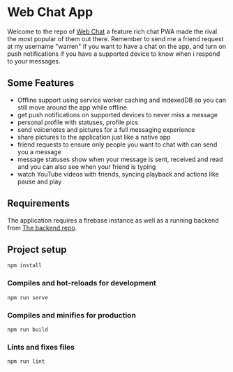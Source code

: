 # Web Chat App
Welcome to the repo of [Web Chat](https://webchat.scantlebury.io/) a feature rich chat PWA made the rival the most popular of them out there. Remember to send me a friend request at my username "warren" if you want to have a chat on the app, and turn on push notifications if you have a supported device to know when i respond to your messages.

## Some Features
* Offline support using service worker caching and indexedDB so you can still move around the app while offline 
* get push notifications on supported devices to never miss a message
* personal profile with statuses, profile pics 
* send voicenotes and pictures for a full messaging experience 
* share pictures to the application just like a native app 
* friend requests to ensure only people you want to chat with can send you a message
* message statuses show when your message is sent, received and read and you can also see when your friend is typing
* watch YouTube videos with friends, syncing playback and actions like pause and play 


## Requirements
The application requires a firebase instance as well as a running backend from [The backend repo](https://github.com/warren488/web-chat-backend).

## Project setup
```
npm install
```

### Compiles and hot-reloads for development
```
npm run serve
```

### Compiles and minifies for production
```
npm run build
```


### Lints and fixes files
```
npm run lint
```
